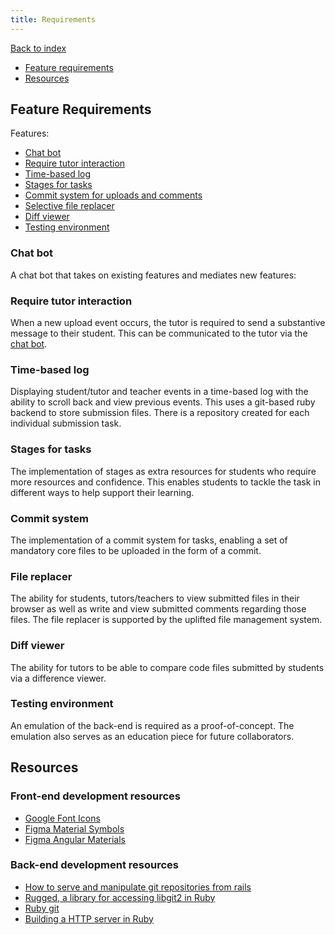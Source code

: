 ```yaml
---
title: Requirements
---
```


[Back to index](Index.md)

- [Feature requirements](#feature-requirements)
- [Resources](#resources)

## Feature Requirements

Features:

- [Chat bot](#chat-bot)
- [Require tutor interaction](#require-tutor-interaction)
- [Time-based log](#time-based-log)
- [Stages for tasks](#stages-for-tasks)
- [Commit system for uploads and comments](#commit-system)
- [Selective file replacer](#file-replacer)
- [Diff viewer](#diff-viewer)
- [Testing environment](#testing-environment)

### Chat bot

A chat bot that takes on existing features and mediates new features:

### Require tutor interaction

When a new upload event occurs, the tutor is required to send a substantive
message to their student. This can be communicated to the tutor via the [chat bot](#chat-bot).

### Time-based log

Displaying student/tutor and teacher events in a time-based log with the
ability to scroll back and view previous events. This uses a git-based ruby
backend to store submission files. There is a
repository created for each individual submission task.

### Stages for tasks

The implementation of stages as extra resources for students who require more
resources and confidence. This enables students to tackle the task in
different ways to help support their learning.

### Commit system

The implementation of a commit system for tasks, enabling a set of mandatory
core files to be uploaded in the form of a commit.

### File replacer

The ability for students, tutors/teachers to view submitted files in their
browser as well as write and view submitted comments regarding those files.
The file replacer is supported by the uplifted
file management system.

### Diff viewer

The ability for tutors to be able to compare code files submitted by students
via a difference viewer.

### Testing environment

An emulation of the back-end is required as a proof-of-concept. The emulation
also serves as an education piece for future collaborators.

## Resources

### Front-end development resources

- [Google Font Icons](https://fonts.google.com/icons)
- [Figma Material Symbols](https://www.figma.com/community/plugin/1088610476491668236/Material-Symbols)
- [Figma Angular Materials](https://www.figma.com/community/file/967106164617088179)

### Back-end development resources

- [How to serve and manipulate git repositories from rails](https://stackoverflow.com/questions/67791598/how-to-serve-manipulate-git-repo-from-rails)
- [Rugged, a library for accessing libgit2 in Ruby](https://github.com/libgit2/rugged)
- [Ruby git](https://github.com/ruby-git/ruby-git)
- [Building a HTTP server in Ruby](https://blog.appsignal.com/2016/11/23/ruby-magic-building-a-30-line-http-server-in-ruby.html)

